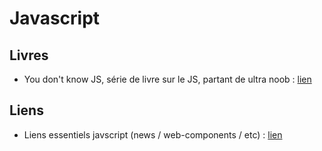 # Javascript

## Livres

- You don't know JS, série de livre sur le JS, partant de ultra noob : [lien](https://github.com/getify/You-Dont-Know-JS)


## Liens

- Liens essentiels javscript (news / web-components / etc) : [lien](https://github.com/ericelliott/essential-javascript-links)